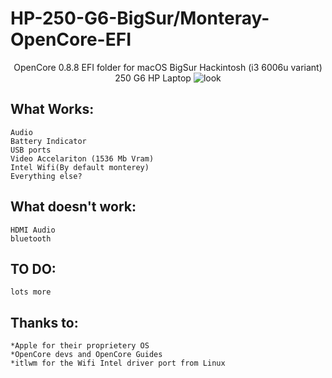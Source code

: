 # HP-250-G6-BigSur/Monteray-OpenCore-EFI


<p align="center">
 OpenCore 0.8.8 EFI folder for macOS BigSur Hackintosh (i3 6006u variant) 250 G6 HP Laptop
<img src="https://i.imgur.com/C5WJG3W.png" alt="look">
</p>

## What Works:
```
Audio
Battery Indicator
USB ports
Video Accelariton (1536 Mb Vram)
Intel Wifi(By default monterey)
Everything else?
```
## What doesn't work:
```
HDMI Audio 
bluetooth
```

## TO DO:
```
lots more 
```

## Thanks to:
```
*Apple for their proprietery OS
*OpenCore devs and OpenCore Guides
*itlwm for the Wifi Intel driver port from Linux
```
